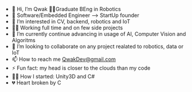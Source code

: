 - 👋 Hi, I’m Qwak 👨‍🎓Graduate BEng in Robotics
- 🤞 Software/Embedded Engineer --> StartUp founder
- 👀 I’m interested in CV, backend, robotics and IoT
- 👩‍💻 Working full time and on few side projects
- 🌱 I’m currently continue advancing in usage of AI, Computer Vision and Algoritms
- 💞️ I’m looking to collaborate on any project realated to robotics, data or IoT
- 📫 How to reach me QwakDev@gmail.com
- ⚡ Fun fact: my head is closer to the clouds than my code
- 🐱‍💻 How I started: Unity3D and C# 
- 💔 Heart broken by C
